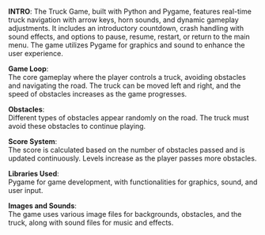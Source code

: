 
**INTRO**:
The Truck Game, built with Python and Pygame, features real-time truck navigation with arrow keys, horn sounds, and dynamic gameplay adjustments. It includes an introductory countdown, crash handling with sound effects, and options to pause, resume, restart, or return to the main menu. The game utilizes Pygame for graphics and sound to enhance the user experience.

      
**Game Loop**:   
      The core gameplay where the player controls a truck, avoiding obstacles and navigating the road. The truck can be moved left and right, and the speed of obstacles increases as the game progresses.


**Obstacles**:   
  Different types of obstacles appear randomly on the road. The truck must avoid these obstacles to continue playing.


**Score System**:  
  The score is calculated based on the number of obstacles passed and is updated continuously. Levels increase as the player passes more obstacles.



**Libraries Used**:  
  Pygame for game development, with functionalities for graphics, sound, and user input.


**Images and Sounds**:   
  The game uses various image files for backgrounds, obstacles, and the truck, along with sound files for music and effects.
